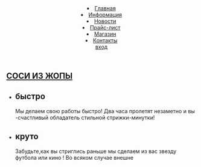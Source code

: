 <!DOCTYPE html>
<html>
<head>
  <title>Место где ебут твою маму!!!</title>
  <meta charset="utf-8"
  </head>
  <body>
  <header id="header"
    <div class="centerWrapper"
    <nav id="topmenu"
    <ul>
      <li><a href="#">Главная</a></li>
      <li><a href="#">Информация</a></li>
      <li><a href="#">Новости</a></li>
      <li><a href="#">Прайс-лист</a></li>
      <li><a href="#">Магазин</a></li>
      <li><a href="#">Контакты</a></li>
    </ul>
    </nav>
    <div id="accountMenu">
        <a class="accountMenu__enter" href="#">вход</a>
    </div>
    </div>
    </header>
    <div id="contentWrapper" role="main">
    <section id="about">
    <h1><a href="#">СОСИ ИЗ ЖОПЫ</a></h1>
    <ul>
        <li>
            <h2>быстро</h2>
            <p>Мы делаем свою работы быстро! Два часа пролетят незаметно и вы -счастливый обладатель стильной стрижки-минутки!</p>
            </li>
            <li>
                <h2>круто</h2>
                <p>Забудьте,как вы стриглись раньше мы сделаем из вас звезду футбола или кино ! Во всяком случае внешне </p>
                </li>
                
